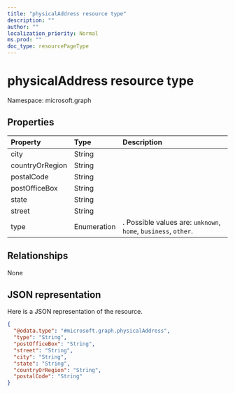 ```yaml
---
title: "physicalAddress resource type"
description: ""
author: ""
localization_priority: Normal
ms.prod: ""
doc_type: resourcePageType
---
```


# physicalAddress resource type


Namespace: microsoft.graph



## Properties
|Property|Type|Description|
|:---|:---|:---|
|city|String||
|countryOrRegion|String||
|postalCode|String||
|postOfficeBox|String||
|state|String||
|street|String||
|type|Enumeration|. Possible values are: `unknown`, `home`, `business`, `other`.|

## Relationships
None

## JSON representation
Here is a JSON representation of the resource.
<!-- {
  "blockType": "resource",
  "@odata.type": "microsoft.graph.physicalAddress"
}
-->
``` json
{
  "@odata.type": "#microsoft.graph.physicalAddress",
  "type": "String",
  "postOfficeBox": "String",
  "street": "String",
  "city": "String",
  "state": "String",
  "countryOrRegion": "String",
  "postalCode": "String"
}
```

